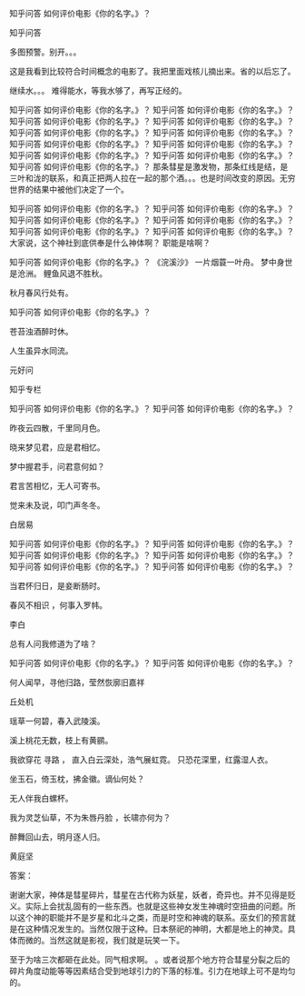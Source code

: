  
 知乎问答 如何评价电影《你的名字。》？ 
 
 
 
 
 
 知乎问答 
 
 

 

 多图预警。别开。。。

 

 这是我看到比较符合时间概念的电影了。我把里面戏核儿摘出来。省的以后忘了。

 

 继续水。。。 难得能水，等我水够了，再写正经的。 

 

 知乎问答 如何评价电影《你的名字。》？ 知乎问答 如何评价电影《你的名字。》？ 知乎问答 如何评价电影《你的名字。》？ 知乎问答 如何评价电影《你的名字。》？ 知乎问答 如何评价电影《你的名字。》？ 知乎问答 如何评价电影《你的名字。》？ 知乎问答 如何评价电影《你的名字。》？ 知乎问答 如何评价电影《你的名字。》？ 知乎问答 如何评价电影《你的名字。》？ 知乎问答 如何评价电影《你的名字。》？ 知乎问答 如何评价电影《你的名字。》？ 那条彗星是激发物，那条红线是结，是三叶和泷的联系，和真正把两人拉在一起的那个酒。。。也是时间改变的原因。无穷世界的结果中被他们决定了一个。

 知乎问答 如何评价电影《你的名字。》？ 知乎问答 如何评价电影《你的名字。》？ 知乎问答 如何评价电影《你的名字。》？ 知乎问答 如何评价电影《你的名字。》？ 知乎问答 如何评价电影《你的名字。》？ 知乎问答 如何评价电影《你的名字。》？ 大家说，这个神社到底供奉是什么神体啊？ 职能是啥啊？

 

 知乎问答 如何评价电影《你的名字。》？ 《浣溪沙》 一片烟蓑一叶舟。 梦中身世是沧洲。 鲤鱼风退不胜秋。

 秋月春风行处有。

 知乎问答 如何评价电影《你的名字。》？ 

 苍苔浊酒醉时休。

 人生虽异水同流。 

 元好问

 知乎专栏 

 知乎问答 如何评价电影《你的名字。》？ 知乎问答 如何评价电影《你的名字。》？ 

 昨夜云四散，千里同月色。

 晓来梦见君，应是君相忆。 

 梦中握君手，问君意何如？

 君言苦相忆，无人可寄书。 

 觉来未及说，叩门声冬冬。

 白居易

 知乎问答 如何评价电影《你的名字。》？ 知乎问答 如何评价电影《你的名字。》？ 知乎问答 如何评价电影《你的名字。》？ 知乎问答 如何评价电影《你的名字。》？ 知乎问答 如何评价电影《你的名字。》？ 知乎问答 如何评价电影《你的名字。》？ 

 当君怀归日，是妾断肠时。

 春风不相识 ，何事入罗帏。

 李白

 

 总有人问我修道为了啥？

 知乎问答 如何评价电影《你的名字。》？ 知乎问答 如何评价电影《你的名字。》？ 

 

 何人闻早，寻他归路，莹然恢廓旧嘉祥

 丘处机

 

 瑶草一何碧，春入武陵溪。

 溪上桃花无数，枝上有黄鹂。

 我欲穿花 寻路 ， 直入白云深处，浩气展虹霓。 只恐花深里，红露湿人衣。

 坐玉石，倚玉枕，拂金徽。谪仙何处？

 无人伴我白螺杯。

 我为灵芝仙草，不为朱唇丹脸 ，长啸亦何为？

 

 醉舞回山去，明月逐人归。 

 黄庭坚

 

 

 

 答案：

 谢谢大家，神体是彗星碎片，彗星在古代称为妖星，妖者，奇异也。并不见得是贬义。实际上会扰乱固有的一些东西。也就是这些神女发生神魂时空扭曲的问题。所以这个神的职能并不是岁星和北斗之类，而是时空和神魂的联系。巫女们的预言就是在这种情况发生的。当然仅限于这种。日本祭祀的神明，大都是地上的神灵。具体而微的。当然这就是影视，我们就是玩笑一下。

 

 至于为啥三次都砸在此处。同气相求啊。 。或者说那个地方符合彗星分裂之后的碎片角度动能等等因素结合受到地球引力的下落的标准。引力在地球上可不是均匀的。 